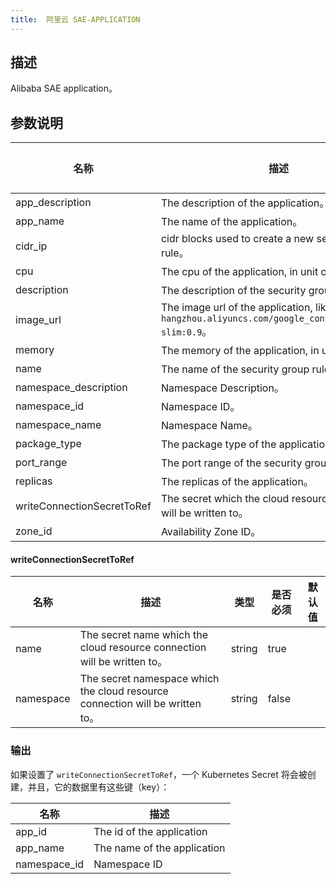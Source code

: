 ```yaml
---
title:  阿里云 SAE-APPLICATION
---
```


## 描述

Alibaba SAE application。

## 参数说明


 名称 | 描述 | 类型 | 是否必须 | 默认值 
 ------------ | ------------- | ------------- | ------------- | ------------- 
 app_description | The description of the application。 | string | false |  
 app_name | The name of the application。 | string | true |  
 cidr_ip | cidr blocks used to create a new security group rule。 | string | false |  
 cpu | The cpu of the application, in unit of millicore。 | string | false |  
 description | The description of the security group rule。 | string | false |  
 image_url | The image url of the application, like `registry.cn-hangzhou.aliyuncs.com/google_containers/nginx-slim:0.9`。 | string | true |  
 memory | The memory of the application, in unit of MB。 | string | false |  
 name | The name of the security group rule。 | string | false |  
 namespace_description | Namespace Description。 |  | false |  
 namespace_id | Namespace ID。 | string | true |  
 namespace_name | Namespace Name。 | string | true |  
 package_type | The package type of the application。 | string | false |  
 port_range | The port range of the security group rule。 | string | false |  
 replicas | The replicas of the application。 | string | false |  
 writeConnectionSecretToRef | The secret which the cloud resource connection will be written to。 | [writeConnectionSecretToRef](#writeConnectionSecretToRef) | false |  
 zone_id | Availability Zone ID。 | string | false |  


#### writeConnectionSecretToRef

 名称 | 描述 | 类型 | 是否必须 | 默认值 
 ------------ | ------------- | ------------- | ------------- | ------------- 
 name | The secret name which the cloud resource connection will be written to。 | string | true |  
 namespace | The secret namespace which the cloud resource connection will be written to。 | string | false |  


### 输出

如果设置了 `writeConnectionSecretToRef`，一个 Kubernetes Secret 将会被创建，并且，它的数据里有这些键（key）：

 名称 | 描述 
 ------------ | ------------- 
 app_id | The id of the application
 app_name | The name of the application
 namespace_id | Namespace ID

